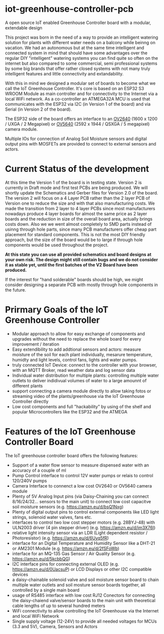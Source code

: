 # iot-greenhouse-controller-pcb
A open source IoT enabled Greenhouse Controller board with a modular, extendable design

This project was born in the need of a way to provide an intelligent watering solution for plants with different water needs on a balcony while beinng on vacation. 
We had an autonomous but at the same time intelligent and connected system in mind that should have some advantages over the regular DIY "intelligent" watering systems you can find quite so often on the internet but also compared to some commercial, semi professional systems by some big brands that offer rather closed systems with not many truly intelligent features and little connectivity and extandability.

With this in mind we designed a modular set of boards to become what we call the IoT Greenhouse Controller.
It's core is based on an ESP32 S3 WROOM Module as main controller and for connectivity to the Internet via a local WiFi network. As a co-controller an ATMEGA32A MCU is used that communicates with the ESP32 via I2C (in Version 1 of the board) and via Serial (in Version 2 of the board).

The ESP32 side of the board offers an interface to an [OV2640](https://www.uctronics.com/download/cam_module/OV2640DS.pdf) (1600 x 1200 / UXGA  / 2 Megapixel) or [OV5640](https://cdn.sparkfun.com/datasheets/Sensors/LightImaging/OV5640_datasheet.pdf) (2592 x 1944 / QSXGA / 5 megapixel) camera module.

Multiple IOs for connection of Analog Soil Moisture sensors and digital output pins with MOSFETs are provided to connect to external sensors and actors.

# Current Status of the development
At this time the Version 1 of the board is in testing state. 
Version 2 is currently in Draft mode and first test PCBs are being produced.
We will shortly update the Schematics and Gerber files for Version 2.0 of the board.
The version 2 will focus on a 4 Layer PCB rather than the 2 layer PCB of Version one to reduce the size and with that also manufacturing costs.
We made the transition from 2 layer to 4 layer PCBs since most manufacturers nowadays produce 4 layer boards for almost the same price as 2 layer boards and the reduction in size of the overall board area, actually brings costs down.
Also we we went almost completely to SMD parts instead of usinng through hole parts, since many PCB manufacturers offer cheap part placement for standard components. This is not the most DIY friendly approach, but the size of the board would be to large if through hole components would be used throughout the project.

**At this state you can use all provided schematics and board designs at your own risk. The design might still contain bugs and we do not consider it as stable yet, until the first batches of the V2 Board have been produced.**

If the interest for "hand solderable" boards should be high, we might consider designing a separate PCB with mostly through hole components in the future.

# Prirmary Goals of the IoT Greenhouse Controller
- Modular approach to allow for easy exchange of components and upgrades without the need to replace the whole board for every improvement / iteration
- Easy extendibility to add addtional sensors and actors: measure moisture of the soil for each plant individually, mesarure temperature, humidty and light levels, control fans, lights and water pumps.
- truly connected IoT Device: connect to the controller with your browser, with an MQTT Broker, read weather data and log sensor data
- Individual water distribution for multiple plants: controlling multiple water outlets to deliver indidivual volumes of water to a large amounnt of different plants
- support connecting a camera module directly to allow taking fotos or streaming video of the plants/greenhouse via the IoT Greenhouse Controller directly
- Low cost components and full "hackability" by using of the shelf and popular Microcontrollers like the ESP32 and the ATMEGA

# Features of the IoT Greenhouse Controller Board
The IoT greenhouse controller board offers the following features:
- Support of a water flow sensor to measure dispensed water with an accuracy of a couple of ml
- Pump Control interface to control 12V water pumps or relais to control 120/240V pumps
- Camera Interface to connenct a low cost OV2640 or OV5640 camera module
- Plenty of 5V Analog Input pins (via Daisy-Chaining you can connect 8/16/24/32... sensors to the main unit) to connect low cost capacitve soil moisture sensors (e.g. https://amzn.eu/d/bsQ1Nxg)
- Plenty of digital output pins to control external components like LED light strings, solenoid water valves, fans etc.
- interfaces to control two low cost stepper motors (e.g. 28BYJ-48) with ULN2003 driver (4 pin stepper driver) (e.g. https://amzn.eu/d/im3X76l)
- relative light intensity sensor via an LDR (Light dependent resistor / Photoresistor) (e.g. https://amzn.eu/d/6Uyq5fR)
- interface for an Digital Temperature and Humidity Sensor like a DHT-21 or AM2301 Module (e.g. https://amzn.eu/d/2fSFoWb)
- interface for an MQ-135 Gas Sensor / Air Quality Sensor (e.g. https://amzn.eu/d/5kcbbQG)
- I2C interface pins for connecting external OLED (e.g. https://amzn.eu/d/0UacsuP) or LCD Displays or other I2C compatible devices
- a daisy-chainable solenoid valve and soil moisture sensor board to chain multiple water outlets and soil mosture sensor boards together, all controlled by a single main board
- usage of RS485 interface with low cost RJ12 Conectors for connecting the daisy-chaiend valve/sensor boards to the main unit with theoretical cable lengths of up to several hundred meters
- WiFi connectivity to allow controlling the IoT Greenhouse via the Internet and local WiFi Network
- Single supply voltage (12-24V) to provide all needed voltages for MCUs (3.3 and 5V), Camera, Sensors and Actors

